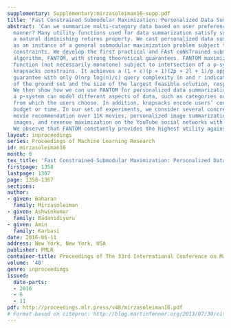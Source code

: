 ```yaml
---
supplementary: Supplementary:mirzasoleiman16-supp.pdf
title: 'Fast Constrained Submodular Maximization: Personalized Data Summarization'
abstract: 'Can we summarize multi-category data based on user preferences in a scalable
  manner? Many utility functions used for data summarization satisfy submodularity,
  a natural diminishing returns property. We cast personalized data summarization
  as an instance of a general submodular maximization problem subject to multiple
  constraints. We develop the first practical and FAst coNsTrained submOdular Maximization
  algorithm, FANTOM, with strong theoretical guarantees. FANTOM maximizes a submodular
  function (not necessarily monotone) subject to intersection of a p-system and l
  knapsacks constrains. It achieves a (1 + ε)(p + 1)(2p + 2l + 1)/p approximation
  guarantee with only O(nrp log(n)/ε) query complexity (n and r indicate the size
  of the ground set and the size of the largest feasible solution, respectively).
  We then show how we can use FANTOM for personalized data summarization. In particular,
  a p-system can model different aspects of data, such as categories or time stamps,
  from which the users choose. In addition, knapsacks encode users’ constraints including
  budget or time. In our set of experiments, we consider several concrete applications:
  movie recommendation over 11K movies, personalized image summarization with 10K
  images, and revenue maximization on the YouTube social networks with 5000 communities.
  We observe that FANTOM constantly provides the highest utility against all the baselines.'
layout: inproceedings
series: Proceedings of Machine Learning Research
id: mirzasoleiman16
month: 0
tex_title: 'Fast Constrained Submodular Maximization: Personalized Data Summarization'
firstpage: 1358
lastpage: 1367
page: 1358-1367
sections: 
author:
- given: Baharan
  family: Mirzasoleiman
- given: Ashwinkumar
  family: Badanidiyuru
- given: Amin
  family: Karbasi
date: 2016-06-11
address: New York, New York, USA
publisher: PMLR
container-title: Proceedings of The 33rd International Conference on Machine Learning
volume: '48'
genre: inproceedings
issued:
  date-parts:
  - 2016
  - 6
  - 11
pdf: http://proceedings.mlr.press/v48/mirzasoleiman16.pdf
# Format based on citeproc: http://blog.martinfenner.org/2013/07/30/citeproc-yaml-for-bibliographies/
---
```

